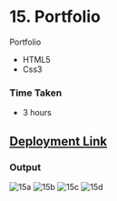 # 15. Portfolio
Portfolio

- HTML5
- Css3

### Time Taken
- 3 hours

## [Deployment Link]([https://anusha-testportfolio.netlify.app/])


### Output
![15a](https://user-images.githubusercontent.com/43666166/206513019-a8a0ebd6-c8ad-4b53-b2e7-5ca7563e6ebf.PNG)
![15b](https://user-images.githubusercontent.com/43666166/206513031-a5a5864c-a5ec-488d-83d9-111be7ed640e.PNG)
![15c](https://user-images.githubusercontent.com/43666166/206513044-e6a5f67f-d44b-471a-9bd6-a664ebeead29.PNG)
![15d](https://user-images.githubusercontent.com/43666166/206513060-8ac894ba-44f1-46f8-854e-b33c2b74e616.PNG)
